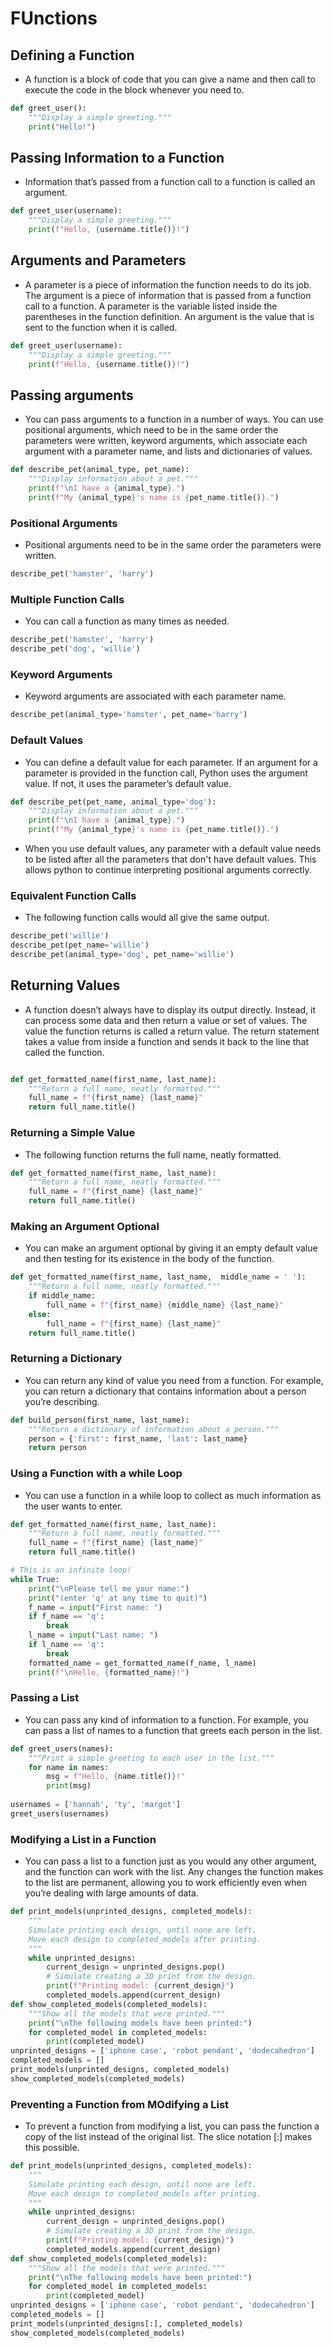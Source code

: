 # FUnctions

## Defining a Function

- A function is a block of code that you can give a name and then call to execute the code in the block whenever you need to.

```python
def greet_user():
    """Display a simple greeting."""
    print("Hello!")
```

## Passing Information to a Function

- Information that’s passed from a function call to a function is called an argument.

```python
def greet_user(username):
    """Display a simple greeting."""
    print(f"Hello, {username.title()}!")
```

## Arguments and Parameters

- A parameter is a piece of information the function needs to do its job. The argument is a piece of information that is passed from a function call to a function. A parameter is the variable listed inside the parentheses in the function definition. An argument is the value that is sent to the function when it is called.

```python
def greet_user(username):
    """Display a simple greeting."""
    print(f"Hello, {username.title()}!")
```

## Passing arguments

- You can pass arguments to a function in a number of ways. You can use positional arguments, which need to be in the same order the parameters were written, keyword arguments, which associate each argument with a parameter name, and lists and dictionaries of values.

```python
def describe_pet(animal_type, pet_name):
    """Display information about a pet."""
    print(f"\nI have a {animal_type}.")
    print(f"My {animal_type}'s name is {pet_name.title()}.")
```

### Positional Arguments

- Positional arguments need to be in the same order the parameters were written.

```python
describe_pet('hamster', 'harry')
```

### Multiple Function Calls

- You can call a function as many times as needed.

```python
describe_pet('hamster', 'harry')
describe_pet('dog', 'willie')
```

### Keyword Arguments

- Keyword arguments are associated with each parameter name.

```python
describe_pet(animal_type='hamster', pet_name='harry')
```

### Default Values

- You can define a default value for each parameter. If an argument for a parameter is provided in the function call, Python uses the argument value. If not, it uses the parameter’s default value.

```python
def describe_pet(pet_name, animal_type='dog'):
    """Display information about a pet."""
    print(f"\nI have a {animal_type}.")
    print(f"My {animal_type}'s name is {pet_name.title()}.")
```

- When you use default values, any parameter with a default value needs to be listed after all the parameters that don't have default values. This allows python to continue interpreting positional arguments correctly.


### Equivalent Function Calls

- The following function calls would all give the same output.

```python
describe_pet('willie')
describe_pet(pet_name='willie')
describe_pet(animal_type='dog', pet_name='willie')
```

## Returning Values

- A function doesn’t always have to display its output directly. Instead, it can process some data and then return a value or set of values. The value the function returns is called a return value. The return statement takes a value from inside a function and sends it back to the line that called the function.

```python

def get_formatted_name(first_name, last_name):
    """Return a full name, neatly formatted."""
    full_name = f"{first_name} {last_name}"
    return full_name.title()
```

### Returning a Simple Value

- The following function returns the full name, neatly formatted.

```python
def get_formatted_name(first_name, last_name):
    """Return a full name, neatly formatted."""
    full_name = f"{first_name} {last_name}"
    return full_name.title()
```

### Making an Argument Optional

- You can make an argument optional by giving it an empty default value and then testing for its existence in the body of the function.

```python
def get_formatted_name(first_name, last_name,  middle_name = ' '):
    """Return a full name, neatly formatted."""
    if middle_name:
        full_name = f"{first_name} {middle_name} {last_name}"
    else:
        full_name = f"{first_name} {last_name}"
    return full_name.title()
```

### Returning a Dictionary

- You can return any kind of value you need from a function. For example, you can return a dictionary that contains information about a person you’re describing.

```python
def build_person(first_name, last_name):
    """Return a dictionary of information about a person."""
    person = {'first': first_name, 'last': last_name}
    return person
```

### Using a Function with a while Loop

- You can use a function in a while loop to collect as much information as the user wants to enter.

```python
def get_formatted_name(first_name, last_name):
    """Return a full name, neatly formatted."""
    full_name = f"{first_name} {last_name}"
    return full_name.title()

# This is an infinite loop!
while True:
    print("\nPlease tell me your name:")
    print("(enter 'q' at any time to quit)")
    f_name = input("First name: ")
    if f_name == 'q':
        break
    l_name = input("Last name: ")
    if l_name == 'q':
        break
    formatted_name = get_formatted_name(f_name, l_name)
    print(f"\nHello, {formatted_name}!")
```

### Passing a List

- You can pass any kind of information to a function. For example, you can pass a list of names to a function that greets each person in the list.

```python
def greet_users(names):
    """Print a simple greeting to each user in the list."""
    for name in names:
        msg = f"Hello, {name.title()}!"
        print(msg)
        
usernames = ['hannah', 'ty', 'margot']
greet_users(usernames)
```

### Modifying a List in a Function

- You can pass a list to a function just as you would any other argument, and the function can work with the list. Any changes the function makes to the list are permanent, allowing you to work efficiently even when you’re dealing with large amounts of data.

```python
def print_models(unprinted_designs, completed_models):
    """
    Simulate printing each design, until none are left.
    Move each design to completed_models after printing.
    """
    while unprinted_designs:
        current_design = unprinted_designs.pop()
        # Simulate creating a 3D print from the design.
        print(f"Printing model: {current_design}")
        completed_models.append(current_design)
def show_completed_models(completed_models):
    """Show all the models that were printed."""
    print("\nThe following models have been printed:")
    for completed_model in completed_models:
        print(completed_model)
unprinted_designs = ['iphone case', 'robot pendant', 'dodecahedron']
completed_models = []
print_models(unprinted_designs, completed_models)
show_completed_models(completed_models)
```

### Preventing a Function from MOdifying a List

- To prevent a function from modifying a list, you can pass the function a copy of the list instead of the original list. The slice notation [:] makes this possible.

```python
def print_models(unprinted_designs, completed_models):
    """
    Simulate printing each design, until none are left.
    Move each design to completed_models after printing.
    """
    while unprinted_designs:
        current_design = unprinted_designs.pop()
        # Simulate creating a 3D print from the design.
        print(f"Printing model: {current_design}")
        completed_models.append(current_design)
def show_completed_models(completed_models):
    """Show all the models that were printed."""
    print("\nThe following models have been printed:")
    for completed_model in completed_models:
        print(completed_model)
unprinted_designs = ['iphone case', 'robot pendant', 'dodecahedron']
completed_models = []
print_models(unprinted_designs[:], completed_models)
show_completed_models(completed_models)
```